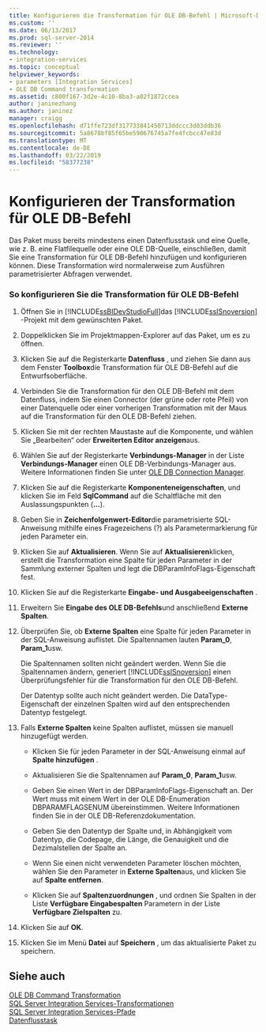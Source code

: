 ```yaml
---
title: Konfigurieren die Transformation für OLE DB-Befehl | Microsoft-Dokumentation
ms.custom: ''
ms.date: 06/13/2017
ms.prod: sql-server-2014
ms.reviewer: ''
ms.technology:
- integration-services
ms.topic: conceptual
helpviewer_keywords:
- parameters [Integration Services]
- OLE DB Command transformation
ms.assetid: c800f167-3d2e-4c10-8ba3-a02f1872ccea
author: janinezhang
ms.author: janinez
manager: craigg
ms.openlocfilehash: d71ffe723df317733841450713ddccc3d03ddb36
ms.sourcegitcommit: 5a8678bf85f65be590676745a7fe4fcbcc47e83d
ms.translationtype: MT
ms.contentlocale: de-DE
ms.lasthandoff: 03/22/2019
ms.locfileid: "58377238"
---
```

# <a name="configure-the-ole-db-command-transformation"></a>Konfigurieren der Transformation für OLE DB-Befehl
  Das Paket muss bereits mindestens einen Datenflusstask und eine Quelle, wie z. B. eine Flatfilequelle oder eine OLE DB-Quelle, einschließen, damit Sie eine Transformation für OLE DB-Befehl hinzufügen und konfigurieren können. Diese Transformation wird normalerweise zum Ausführen parametrisierter Abfragen verwendet.  
  
### <a name="to-configure-the-ole-db-command-transformation"></a>So konfigurieren Sie die Transformation für OLE DB-Befehl  
  
1.  Öffnen Sie in [!INCLUDE[ssBIDevStudioFull](../includes/ssbidevstudiofull-md.md)]das [!INCLUDE[ssISnoversion](../includes/ssisnoversion-md.md)] -Projekt mit dem gewünschten Paket.  
  
2.  Doppelklicken Sie im Projektmappen-Explorer auf das Paket, um es zu öffnen.  
  
3.  Klicken Sie auf die Registerkarte **Datenfluss** , und ziehen Sie dann aus dem Fenster **Toolbox**die Transformation für OLE DB-Befehl auf die Entwurfsoberfläche.  
  
4.  Verbinden Sie die Transformation für den OLE DB-Befehl mit dem Datenfluss, indem Sie einen Connector (der grüne oder rote Pfeil) von einer Datenquelle oder einer vorherigen Transformation mit der Maus auf die Transformation für den OLE DB-Befehl ziehen.  
  
5.  Klicken Sie mit der rechten Maustaste auf die Komponente, und wählen Sie „Bearbeiten“ oder **Erweiterten Editor anzeigen**aus.  
  
6.  Wählen Sie auf der Registerkarte **Verbindungs-Manager** in der Liste **Verbindungs-Manager** einen OLE DB-Verbindungs-Manager aus. Weitere Informationen finden Sie unter [OLE DB Connection Manager](connection-manager/ole-db-connection-manager.md).  
  
7.  Klicken Sie auf die Registerkarte **Komponenteneigenschaften**, und klicken Sie im Feld **SqlCommand** auf die Schaltfläche mit den Auslassungspunkten (**...**).  
  
8.  Geben Sie in **Zeichenfolgenwert-Editor**die parametrisierte SQL-Anweisung mithilfe eines Fragezeichens (?) als Parametermarkierung für jeden Parameter ein.  
  
9. Klicken Sie auf **Aktualisieren**. Wenn Sie auf **Aktualisieren**klicken, erstellt die Transformation eine Spalte für jeden Parameter in der Sammlung externer Spalten und legt die DBParamInfoFlags-Eigenschaft fest.  
  
10. Klicken Sie auf die Registerkarte **Eingabe- und Ausgabeeigenschaften** .  
  
11. Erweitern Sie **Eingabe des OLE DB-Befehls**und anschließend **Externe Spalten**.  
  
12. Überprüfen Sie, ob **Externe Spalten** eine Spalte für jeden Parameter in der SQL-Anweisung auflistet. Die Spaltennamen lauten **Param_0**, **Param_1**usw.  
  
     Die Spaltennamen sollten nicht geändert werden. Wenn Sie die Spaltennamen ändern, generiert [!INCLUDE[ssISnoversion](../includes/ssisnoversion-md.md)] einen Überprüfungsfehler für die Transformation für den OLE DB-Befehl.  
  
     Der Datentyp sollte auch nicht geändert werden. Die DataType-Eigenschaft der einzelnen Spalten wird auf den entsprechenden Datentyp festgelegt.  
  
13. Falls **Externe Spalten** keine Spalten auflistet, müssen sie manuell hinzugefügt werden.  
  
    -   Klicken Sie für jeden Parameter in der SQL-Anweisung einmal auf **Spalte hinzufügen** .  
  
    -   Aktualisieren Sie die Spaltennamen auf **Param_0**, **Param_1**usw.  
  
    -   Geben Sie einen Wert in der DBParamInfoFlags-Eigenschaft an. Der Wert muss mit einem Wert in der OLE DB-Enumeration DBPARAMFLAGSENUM übereinstimmen. Weitere Informationen finden Sie in der OLE DB-Referenzdokumentation.  
  
    -   Geben Sie den Datentyp der Spalte und, in Abhängigkeit vom Datentyp, die Codepage, die Länge, die Genauigkeit und die Dezimalstellen der Spalte an.  
  
    -   Wenn Sie einen nicht verwendeten Parameter löschen möchten, wählen Sie den Parameter in **Externe Spalten**aus, und klicken Sie auf **Spalte entfernen**.  
  
    -   Klicken Sie auf **Spaltenzuordnungen** , und ordnen Sie Spalten in der Liste **Verfügbare Eingabespalten** Parametern in der Liste **Verfügbare Zielspalten** zu.  
  
14. Klicken Sie auf **OK**.  
  
15. Klicken Sie im Menü **Datei** auf **Speichern** , um das aktualisierte Paket zu speichern.  
  
## <a name="see-also"></a>Siehe auch  
 [OLE DB Command Transformation](data-flow/transformations/ole-db-command-transformation.md)   
 [SQL Server Integration Services-Transformationen](data-flow/transformations/integration-services-transformations.md)   
 [SQL Server Integration Services-Pfade](data-flow/integration-services-paths.md)   
 [Datenflusstask](control-flow/data-flow-task.md)  
  
  

